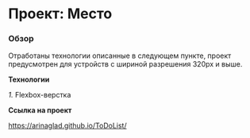 # Проект: Место

### Обзор
 Отработаны технологии описанные в следующем пункте, проект предусмотрен для устройств с шириной разрешения 320px и выше.

**Технологии**

_1._ Flexbox-верстка  

**Ссылка на проект**

https://arinaglad.github.io/ToDoList/
